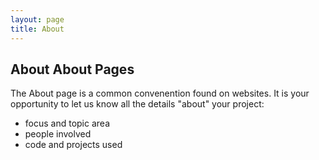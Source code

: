 ```yaml
---
layout: page
title: About
---
```


## About About Pages

The About page is a common convenention found on websites.
It is your opportunity to let us know all the details "about" your project:

- focus and topic area
- people involved
- code and projects used
